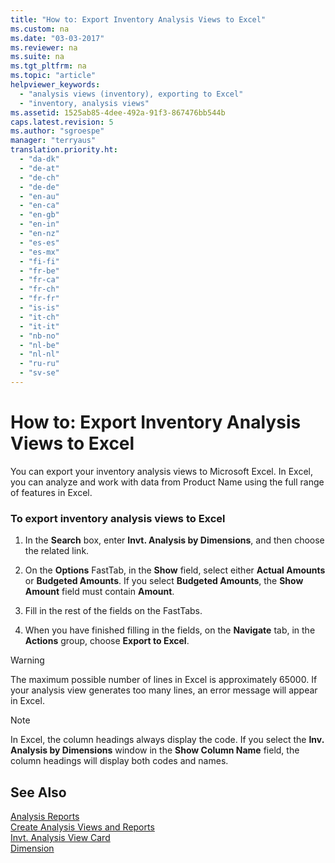 ```yaml
---
title: "How to: Export Inventory Analysis Views to Excel"
ms.custom: na
ms.date: "03-03-2017"
ms.reviewer: na
ms.suite: na
ms.tgt_pltfrm: na
ms.topic: "article"
helpviewer_keywords: 
  - "analysis views (inventory), exporting to Excel"
  - "inventory, analysis views"
ms.assetid: 1525ab85-4dee-492a-91f3-867476bb544b
caps.latest.revision: 5
ms.author: "sgroespe"
manager: "terryaus"
translation.priority.ht: 
  - "da-dk"
  - "de-at"
  - "de-ch"
  - "de-de"
  - "en-au"
  - "en-ca"
  - "en-gb"
  - "en-in"
  - "en-nz"
  - "es-es"
  - "es-mx"
  - "fi-fi"
  - "fr-be"
  - "fr-ca"
  - "fr-ch"
  - "fr-fr"
  - "is-is"
  - "it-ch"
  - "it-it"
  - "nb-no"
  - "nl-be"
  - "nl-nl"
  - "ru-ru"
  - "sv-se"
---
```

# How to: Export Inventory Analysis Views to Excel
You can export your inventory analysis views to Microsoft Excel. In Excel, you can analyze and work with data from Product Name using the full range of features in Excel.  
  
### To export inventory analysis views to Excel  
  
1.  In the **Search** box, enter **Invt. Analysis by Dimensions**, and then choose the related link.  
  
2.  On the **Options** FastTab, in the **Show** field, select either **Actual Amounts** or **Budgeted Amounts**. If you select **Budgeted Amounts**, the **Show Amount** field must contain **Amount**.  
  
3.  Fill in the rest of the fields on the FastTabs.  
  
4.  When you have finished filling in the fields, on the **Navigate** tab, in the **Actions** group, choose **Export to Excel**.  
  
> [!WARNING]  
>  The maximum possible number of lines in Excel is approximately 65000. If your analysis view generates too many lines, an error message will appear in Excel.  
  
> [!NOTE]  
>  In Excel, the column headings always display the code. If you select the **Inv. Analysis by Dimensions** window in the **Show Column Name** field, the column headings will display both codes and names.  
  
## See Also  
 [Analysis Reports](../BusinessIntelligence/analysis-reports.md)   
 [Create Analysis Views and Reports](../BusinessIntelligence/create-analysis-views-and-reports.md)   
 [Invt. Analysis View Card](../Topic/\($%20N_7150%20Invt.%20Analysis%20View%20Card%20$\).md)   
 [Dimension](assetId:///09a43eac-15fc-4036-9913-fe2b74a18bf3)